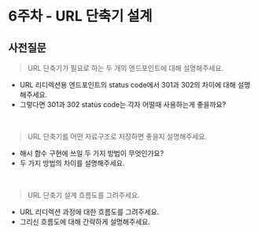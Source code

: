 # 6주차 - URL 단축기 설계

## 사전질문

> URL 단축기가 필요로 하는 두 개의 엔드포인트에 대해 설명해주세요.
  - URL  리디렉션용 엔드포인트의 status code에서 301과 302의 차이에 대해 설명해주세요.
  - 그렇다면 301과 302 status code는 각자 어떨때 사용하는게 좋을까요?

<br>

> URL 단축기를 어떤 자료구조로 저장하면 좋을지 설명해주세요.
  - 해시 함수 구현에 쓰일 두 가지 방법이 무엇인가요?
  - 두 가지 방법의 차이를 설명해주세요.

<br>

> URL 단축기 설계 흐름도를 그려주세요.
  - URL 리디렉션 과정에 대한 흐름도를 그려주세요.
  - 그리신 흐름도에 대해 간략하게 설명해주세요.
